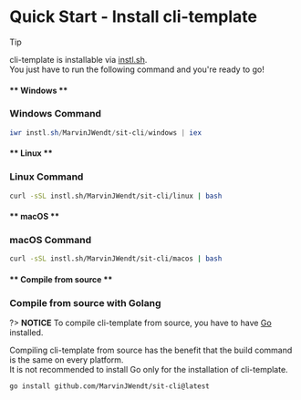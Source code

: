 # Quick Start - Install cli-template

> [!TIP]
> cli-template is installable via [instl.sh](https://instl.sh).\
> You just have to run the following command and you're ready to go!

<!-- tabs:start -->

#### ** Windows **

### Windows Command

```powershell
iwr instl.sh/MarvinJWendt/sit-cli/windows | iex
```

#### ** Linux **

### Linux Command

```bash
curl -sSL instl.sh/MarvinJWendt/sit-cli/linux | bash
```

#### ** macOS **

### macOS Command

```bash
curl -sSL instl.sh/MarvinJWendt/sit-cli/macos | bash
```

#### ** Compile from source **

### Compile from source with Golang

?> **NOTICE**
To compile cli-template from source, you have to have [Go](https://golang.org/) installed.

Compiling cli-template from source has the benefit that the build command is the same on every platform.\
It is not recommended to install Go only for the installation of cli-template.

```command
go install github.com/MarvinJWendt/sit-cli@latest
```

<!-- tabs:end -->
